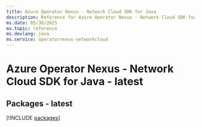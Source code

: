 ```yaml
---
title: Azure Operator Nexus - Network Cloud SDK for Java
description: Reference for Azure Operator Nexus - Network Cloud SDK for Java
ms.date: 05/30/2025
ms.topic: reference
ms.devlang: java
ms.service: operatornexus-networkcloud
---
```

# Azure Operator Nexus - Network Cloud SDK for Java - latest
## Packages - latest
[!INCLUDE [packages](operator-nexus---network-cloud-index.md)]